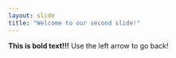 ```yaml
---
layout: slide
title: "Welcome to our second slide!"
---
```

**This is bold text!!!**
Use the left arrow to go back!
